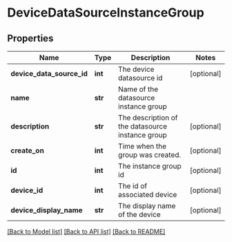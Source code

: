 # DeviceDataSourceInstanceGroup

## Properties
Name | Type | Description | Notes
------------ | ------------- | ------------- | -------------
**device_data_source_id** | **int** | The device datasource id | [optional] 
**name** | **str** | Name of the datasource instance group | 
**description** | **str** | The description of the datasource instance group | [optional] 
**create_on** | **int** | Time when the group was created. | [optional] 
**id** | **int** | The instance group id | [optional] 
**device_id** | **int** | The id of associated device | [optional] 
**device_display_name** | **str** | The display name of the device | [optional] 

[[Back to Model list]](../README.md#documentation-for-models) [[Back to API list]](../README.md#documentation-for-api-endpoints) [[Back to README]](../README.md)


